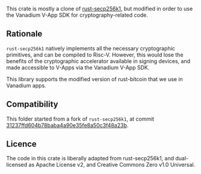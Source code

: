This crate is mostly a clone of [rust-secp256k1](https://github.com/rust-bitcoin/rust-secp256k1), but modified in order to use the Vanadium V-App SDK for cryptography-related code.

## Rationale

`rust-secp256k1` natively implements all the necessary cryptographic primitives, and can be compiled to Risc-V. However, this would lose the benefits of the cryptographic accelerator available in signing devices, and made accessible to V-Apps via the Vanadium V-App SDK.

This library supports the modified version of rust-bitcoin that we use in Vanadium apps.

## Compatibility

This folder started from a fork of `rust-secp256k1`, at commit [31237ffd604b78baba4a90e35fe8a50c3f48a23b](https://github.com/rust-bitcoin/rust-secp256k1/commit/31237ffd604b78baba4a90e35fe8a50c3f48a23b).

## Licence

The code in this crate is liberally adapted from rust-secp256k1, and dual-licensed as Apache License v2, and Creative Commons Zero v1.0 Universal.
